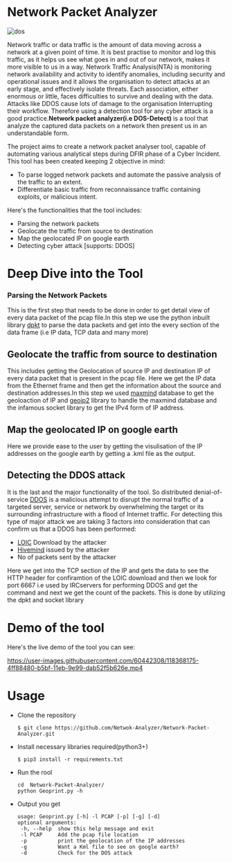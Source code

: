 # Network Packet Analyzer


![dos](https://user-images.githubusercontent.com/60442308/117463729-9c174980-af6d-11eb-846c-2f96b4cdc932.png)

Network traffic or data traffic is the amount of data moving across a network at a given point of time. It is best practise to monitor and log this traffic, as it helps us see what goes in and out of our network, makes it more visible to us in a way.
Network Traffic Analysis(NTA) is monitoring network availability and activity to identify anomalies, including security and operational issues and it allows the organisation to detect attacks at an early stage, and effectively isolate threats. Each association, either enormous or little, faces difficulties to survive and dealing with the data.
Attacks like DDOS cause lots of damage to the organisation Interrupting their workflow. Therefore using a detection tool for any cyber attack is a good practice.**Network packet analyzer(i.e DOS-Detect)** is a tool that analyze the captured data packets on a network then present us in an understandable form.

The project aims to create a network packet analyser tool, capable of automating various analytical steps during DFIR phase of a Cyber Incident.
This tool has been created keeping 2 objective in mind:
- To parse logged network packets and automate the passive analysis of the traffic to an extent.
- Differentiate basic traffic from reconnaissance traffic containing exploits, or malicious intent.

Here's  the functionalities that the tool includes:
- Parsing the network packets
- Geolocate the traffic from source to destination
- Map the geolocated IP on google earth
- Detecting cyber attack [supports: DDOS]


# Deep Dive into the Tool

### Parsing the Network Packets

This is the first step that needs to be done in order to get detail view of every data packet of the pcap file.In this step we use the python inbuilt library [dpkt](https://dpkt.readthedocs.io/en/latest/) to parse the data packets and get into the every section of the data frame (i.e IP data, TCP data and many more)

## Geolocate the traffic from source to destination
This includes getting the Geolocation of source IP  and destination IP of every data packet that is present in the pcap file. Here we get the IP data from the Ethernet frame and then get the information about the source and destination addresses.In this step we used [maxmind](https://www.maxmind.com/en/home) database to get the geoloaction of IP and [geoip2](https://pypi.org/project/geoip2/) library to handle the maxmind database and the infamous socket library to get the IPv4 form of IP address.

## Map the geolocated IP on google earth
Here we provide ease to the user by getting the visulisation of the IP addresses on the google earth by getting a .kml file as the output. 

## Detecting the DDOS attack
It is the last and the major functionality of the tool. So distributed denial-of-service [DDOS](https://www.cloudflare.com/en-in/learning/ddos/what-is-a-ddos-attack/) is a malicious attempt to disrupt the normal traffic of a targeted server, service or network by overwhelming the target or its surrounding infrastructure with a flood of Internet traffic. For detectiing this type of major attack we are taking 3 factors into consideration that can confirm us that a DDOS has been performed:
- [LOIC](https://www.wallarm.com/what/what-is-low-orbit-ion-cannon-loic) Download by the attacker
- [Hivemind](https://www.wallarm.com/what/what-is-low-orbit-ion-cannon-loic) issued by the attacker
- No of packets sent by the attacker

Here we get into the TCP section of the IP and gets the data to see the HTTP header for confiramtion of the LOIC download and then we look for port 6667 i.e used by IRCservers for performing DDOS and get the command and next we get the count of the packets.
This is done by utilizing the dpkt and socket library

# Demo of the tool
Here's the live demo of the tool you can see:

https://user-images.githubusercontent.com/60442308/118368175-4ff88480-b5bf-11eb-9e99-dab52f5b626e.mp4





# Usage

- Clone the repository

      $ git clone https://github.com/Netwok-Analyzer/Network-Packet-Analyzer.git

- Install necessary libraries required(python3+)

      $ pip3 install -r requirements.txt

- Run the rool 
       
      cd  Network-Packet-Analyzer/
      python Geoprint.py -h

- Output you get

      usage: Geoprint.py [-h] -l PCAP [-p] [-g] [-d]
      optional arguments:
       -h, --help  show this help message and exit
       -l PCAP     Add the pcap file location
       -p          print the geolocation of the IP addresses
       -g          Want a Kml file to see on google earth?
       -d          Check for the DOS attack


